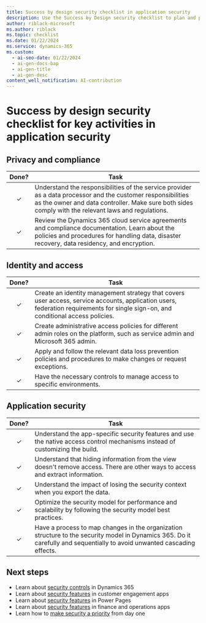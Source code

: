 ```yaml
---
title: Success by design security checklist in application security
description: Use the Success by Design security checklist to plan and prioritize your key activities for privacy and compliance, identity and access, and application security.
author: riblack-microsoft
ms.author: riblack
ms.topic: checklist
ms.date: 01/22/2024
ms.service: dynamics-365
ms.custom:
  - ai-seo-date: 01/22/2024
  - ai-gen-docs-bap
  - ai-gen-title
  - ai-gen-desc
content_well_notification: AI-contribution
---
```


# Success by design security checklist for key activities in application security

## Privacy and compliance

| Done? | Task |
| :-----: | ---- |
| &check; | Understand the responsibilities of the service provider as a data processor and the customer responsibilities as the owner and data controller. Make sure both sides comply with the relevant laws and regulations. |
| &check; | Review the Dynamics 365 cloud service agreements and compliance documentation. Learn about the policies and procedures for handling data, disaster recovery, data residency, and encryption. |

## Identity and access

| Done? | Task |
| :-----: | ---- |
| &check; | Create an identity management strategy that covers user access, service accounts, application users, federation requirements for single sign-on, and conditional access policies. |
| &check; | Create administrative access policies for different admin roles on the platform, such as service admin and Microsoft 365 admin. |
| &check; | Apply and follow the relevant data loss prevention policies and procedures to make changes or request exceptions. |
| &check; | Have the necessary controls to manage access to specific environments. |

## Application security

| Done? | Task |
| :-----: | ---- |
| &check; | Understand the app-specific security features and use the native access control mechanisms instead of customizing the build. |
| &check; | Understand that hiding information from the view doesn't remove access. There are other ways to access and extract information. |
| &check; | Understand the impact of losing the security context when you export the data. |
| &check; | Optimize the security model for performance and scalability by following the security model best practices. |
| &check; | Have a process to map changes in the organization structure to the security model in Dynamics 365. Do it carefully and sequentially to avoid unwanted cascading effects. |

## Next steps

- Learn about [security controls](security-strategy-security-controls.md) in Dynamics 365
- Learn about [security features](security-strategy-product-ce.md) in customer engagement apps
- Learn about [security features](security-strategy-product-portals.md) in Power Pages
- Learn about [security features](security-strategy-product-oa.md) in finance and operations apps
- Learn how to [make security a priority](security-strategy-day-one-priority.md) from day one
